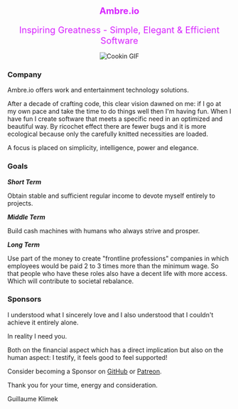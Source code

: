 <h1 align=center>
   <div style="color: #D724FF; padding-top: 10px; font-size: 20px">Ambre.io</div>
</h1>
<p align="center">
   <span style="color: #D724FF; font-size: 20px">Inspiring Greatness - Simple, Elegant & Efficient Software</span>
</p>
<p align="center">
   <img src="https://media.giphy.com/media/v1.Y2lkPTc5MGI3NjExd3lmN3pyN3F0N3ZzNjVmaHhwbWVrdnI3dHcxamk5dDZoYnRvZHVlZyZlcD12MV9pbnRlcm5hbF9naWZfYnlfaWQmY3Q9Zw/wX4DkGDuv8ZQb5S5hd/giphy.gif" alt="Cookin GIF" />
</p>

### Company

Ambre.io offers work and entertainment technology solutions.

After a decade of crafting code, this clear vision dawned on me: if I go at my own pace and take the time to do things well then I'm having fun. When I have fun I create software that meets a specific need in an optimized and beautiful way. By ricochet effect there are fewer bugs and it is more ecological because only the carefully knitted necessities are loaded.

A focus is placed on simplicity, intelligence, power and elegance.

### Goals

***Short Term***

Obtain stable and sufficient regular income to devote myself entirely to projects.

***Middle Term***
 
Build cash machines with humans who always strive and prosper.

***Long Term***

Use part of the money to create "frontline professions" companies in which employees would be paid 2 to 3 times more than the minimum wage. So that people who have these roles also have a decent life with more access. Which will contribute to societal rebalance.

### Sponsors

I understood what I sincerely love and I also understood that I couldn't achieve it entirely alone.

In reality I need you.

Both on the financial aspect which has a direct implication but also on the human aspect: I testify, it feels good to feel supported!

Consider becoming a Sponsor on [GitHub](https://github.com/Ambre-io) or [Patreon](https://www.patreon.com/user?u=117579457).

Thank you for your time, energy and consideration.

Guillaume Klimek

